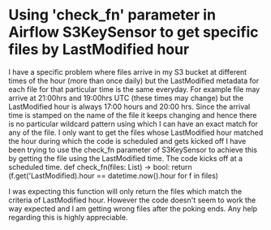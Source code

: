 
# Using 'check_fn' parameter in Airflow S3KeySensor to get specific files by LastModified hour

I have a specific problem where files arrive in my S3 bucket at different times of the hour (more than once daily) but the LastModified metadata for each file for that particular time is the same everyday.
For example file may arrive at 21:00hrs and 19:00hrs UTC (these times may change) but the LastModified hour is always 17:00 hours and 20:00 hrs.
Since the arrival time is stamped on the name of the file it keeps changing and hence there is no particular wildcard pattern using which I can have an exact match for any of the file.
I only want to get the files whose LastModified hour matched the hour during which the code is scheduled and gets kicked off
I have been trying to use the check_fn parameter of S3KeySensor to achieve this by getting the file using the LastModified time. The code kicks off at a scheduled time.
def check_fn(files: List) -> bool:
    return (f.get('LastModified).hour == datetime.now().hour for f in files) 

I was expecting this function will only return the files which match the criteria of LastModified hour.
However the code doesn't seem to work the way expected and I am getting wrong files after the poking ends.
Any help regarding this is highly appreciable.

        